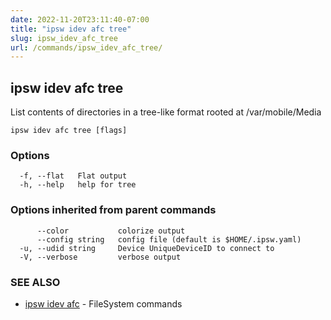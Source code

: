 ```yaml
---
date: 2022-11-20T23:11:40-07:00
title: "ipsw idev afc tree"
slug: ipsw_idev_afc_tree
url: /commands/ipsw_idev_afc_tree/
---
```

## ipsw idev afc tree

List contents of directories in a tree-like format rooted at /var/mobile/Media

```
ipsw idev afc tree [flags]
```

### Options

```
  -f, --flat   Flat output
  -h, --help   help for tree
```

### Options inherited from parent commands

```
      --color           colorize output
      --config string   config file (default is $HOME/.ipsw.yaml)
  -u, --udid string     Device UniqueDeviceID to connect to
  -V, --verbose         verbose output
```

### SEE ALSO

* [ipsw idev afc](/cmd/ipsw_idev_afc/)	 - FileSystem commands

